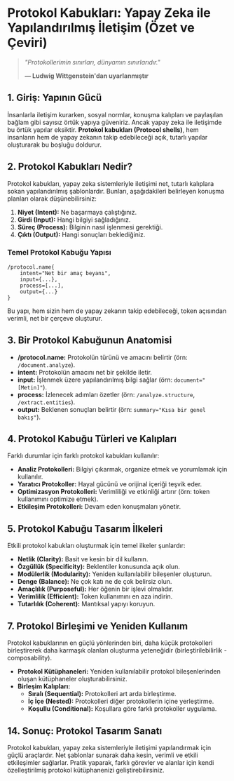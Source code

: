 # Protokol Kabukları: Yapay Zeka ile Yapılandırılmış İletişim (Özet ve Çeviri)

> *"Protokollerimin sınırları, dünyamın sınırlarıdır."*
>
> **— Ludwig Wittgenstein'dan uyarlanmıştır**

## 1. Giriş: Yapının Gücü

İnsanlarla iletişim kurarken, sosyal normlar, konuşma kalıpları ve paylaşılan bağlam gibi sayısız örtük yapıya güveniriz. Ancak yapay zeka ile iletişimde bu örtük yapılar eksiktir. **Protokol kabukları (Protocol shells)**, hem insanların hem de yapay zekanın takip edebileceği açık, tutarlı yapılar oluşturarak bu boşluğu doldurur.

## 2. Protokol Kabukları Nedir?

Protokol kabukları, yapay zeka sistemleriyle iletişimi net, tutarlı kalıplara sokan yapılandırılmış şablonlardır. Bunları, aşağıdakileri belirleyen konuşma planları olarak düşünebilirsiniz:

1.  **Niyet (Intent):** Ne başarmaya çalıştığınız.
2.  **Girdi (Input):** Hangi bilgiyi sağladığınız.
3.  **Süreç (Process):** Bilginin nasıl işlenmesi gerektiği.
4.  **Çıktı (Output):** Hangi sonuçları beklediğiniz.

### Temel Protokol Kabuğu Yapısı

```
/protocol.name{
    intent="Net bir amaç beyanı",
    input={...},
    process=[...],
    output={...}
}
```

Bu yapı, hem sizin hem de yapay zekanın takip edebileceği, token açısından verimli, net bir çerçeve oluşturur.

## 3. Bir Protokol Kabuğunun Anatomisi

- **/protocol.name:** Protokolün türünü ve amacını belirtir (örn: `/document.analyze`).
- **intent:** Protokolün amacını net bir şekilde iletir.
- **input:** İşlenmek üzere yapılandırılmış bilgi sağlar (örn: `document="[Metin]"`).
- **process:** İzlenecek adımları özetler (örn: `/analyze.structure`, `/extract.entities`).
- **output:** Beklenen sonuçları belirtir (örn: `summary="Kısa bir genel bakış"`).

## 4. Protokol Kabuğu Türleri ve Kalıpları

Farklı durumlar için farklı protokol kabukları kullanılır:

- **Analiz Protokolleri:** Bilgiyi çıkarmak, organize etmek ve yorumlamak için kullanılır.
- **Yaratıcı Protokoller:** Hayal gücünü ve orijinal içeriği teşvik eder.
- **Optimizasyon Protokolleri:** Verimliliği ve etkinliği artırır (örn: token kullanımını optimize etmek).
- **Etkileşim Protokolleri:** Devam eden konuşmaları yönetir.

## 5. Protokol Kabuğu Tasarım İlkeleri

Etkili protokol kabukları oluşturmak için temel ilkeler şunlardır:

- **Netlik (Clarity):** Basit ve kesin bir dil kullanın.
- **Özgüllük (Specificity):** Beklentiler konusunda açık olun.
- **Modülerlik (Modularity):** Yeniden kullanılabilir bileşenler oluşturun.
- **Denge (Balance):** Ne çok katı ne de çok belirsiz olun.
- **Amaçlılık (Purposeful):** Her öğenin bir işlevi olmalıdır.
- **Verimlilik (Efficient):** Token kullanımını en aza indirin.
- **Tutarlılık (Coherent):** Mantıksal yapıyı koruyun.

## 7. Protokol Birleşimi ve Yeniden Kullanım

Protokol kabuklarının en güçlü yönlerinden biri, daha küçük protokolleri birleştirerek daha karmaşık olanları oluşturma yeteneğidir (birleştirilebilirlik - composability).

- **Protokol Kütüphaneleri:** Yeniden kullanılabilir protokol bileşenlerinden oluşan kütüphaneler oluşturabilirsiniz.
- **Birleşim Kalıpları:**
    - **Sıralı (Sequential):** Protokolleri art arda birleştirme.
    - **İç İçe (Nested):** Protokolleri diğer protokollerin içine yerleştirme.
    - **Koşullu (Conditional):** Koşullara göre farklı protokoller uygulama.

## 14. Sonuç: Protokol Tasarım Sanatı

Protokol kabukları, yapay zeka sistemleriyle iletişimi yapılandırmak için güçlü araçlardır. Net şablonlar sunarak daha kesin, verimli ve etkili etkileşimler sağlarlar. Pratik yaparak, farklı görevler ve alanlar için kendi özelleştirilmiş protokol kütüphanenizi geliştirebilirsiniz.
